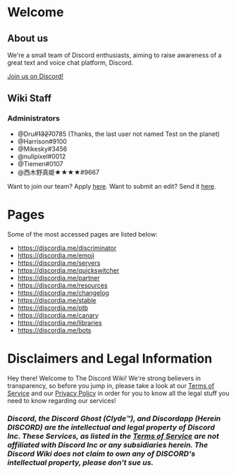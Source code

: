 <!-- TITLE: The Discord Wiki -->
<!-- SUBTITLE: Welcome to The Discord Wiki! -->

# Welcome
## About us

We're a small team of Discord enthusiasts, aiming to raise awareness of a great text and voice chat platform, Discord.

[Join us on Discord!](http://discord.gg/WHz5r3N)
## Wiki Staff
### Administrators
* @Dru#~~1327~~0785 (Thanks, the last user not named Test on the planet)
* @Harrison#9100
* @Mikesky#3456
* @nullpixel#0012
* @Tiemen#0107
* @西木野真姫★★★★#9667

Want to join our team? Apply [here](https://docs.google.com/forms/d/e/1FAIpQLSc323VGuAwfxnBLOcYdD39TO1XzS21SjIC3LRkGQWAM0bF_0Q/viewform).
Want to submit an edit? Send it [here](https://docs.google.com/forms/d/e/1FAIpQLSfMCR4h366IQLJjrCnsd-dAwfPLdHjx8WTbT1VRxKRlDiISuA/viewform).
# Pages
Some of the most accessed pages are listed below:

* https://discordia.me/discriminator
* https://discordia.me/emoji
* https://discordia.me/servers
* https://discordia.me/quickswitcher
* https://discordia.me/partner
* https://discordia.me/resources
* https://discordia.me/changelog
* https://discordia.me/stable
* https://discordia.me/ptb 
* https://discordia.me/canary
* https://discordia.me/libraries
* https://discordia.me/bots
# Disclaimers and Legal Information
Hey there! Welcome to The Discord Wiki! We're strong believers in transparency, so before you jump in, please take a look at our [Terms of Service](https://discordia.me/terms) and our [Privacy Policy](https://discordia.me/privacy) in order for you to know all the legal stuff you need to know regarding our services!

### ***Discord, the Discord Ghost (Clyde™), and Discordapp (Herein DISCORD) are the intellectual and legal property of Discord Inc. These Services, as listed in the [Terms of Service](https://discordia.me/terms) are not affiliated with Discord Inc or any subsidiaries herein. The Discord Wiki does not claim to own any of DISCORD's intellectual property, please don't sue us.***